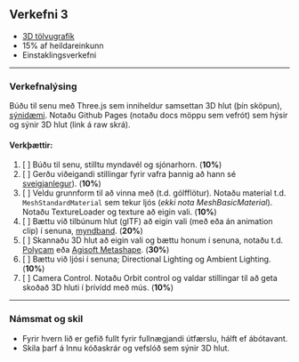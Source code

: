 ## Verkefni 3
- [3D tölvugrafík](https://github.com/GunnarThorunnarson/FORR3FV05EU/wiki/3D-t%C3%B6lvugraf%C3%ADk)
- 15% af heildareinkunn
- Einstaklingsverkefni

---

### Verkefnalýsing
Búðu til senu með Three.js sem inniheldur samsettan 3D hlut (þín sköpun), [sýnidæmi](https://github.com/ThorgeirKa/vidmotsforritun_lokaverk?tab=readme-ov-file). Notaðu Github Pages (notaðu docs möppu sem vefrót) sem hýsir og sýnir 3D hlut (link á raw skrá).


#### Verkþættir:
1. [ ] Búðu til senu, stilltu myndavél og sjónarhorn.  (**10%**)
1. [ ] Gerðu viðeigandi stillingar fyrir vafra þannig að hann sé [sveigjanlegur](https://threejs.org/manual/#en/responsive)). (**10%**)
1. [ ] Veldu grunnform til að vinna með (t.d. gólfflötur). Notaðu material t.d. `MeshStandardMaterial` sem tekur ljós (_ekki nota MeshBasicMaterial_). Notaðu TextureLoader og texture að eigin vali. (**10%**) 
1. [ ] Bættu við tilbúnum hlut (glTF) að eigin vali (með eða án animation clip) í senuna, [myndband](https://www.youtube.com/watch?v=WBe3xrV4CPM). (**20%**)
1. [ ] Skannaðu 3D hlut að eigin vali og bættu honum í senuna, notaðu t.d. [Polycam](https://poly.cam/) eða [Agisoft Metashape](https://www.agisoft.com/). (**30%**)
1. [ ] Bættu við ljósi í senuna; Directional Lighting og Ambient Lighting. (**10%**)
1. [ ] Camera Control. Notaðu Orbit control og valdar stillingar til að geta skoðað 3D hluti í þrívídd með mús. (**10%**)

---

### Námsmat og skil
- Fyrir hvern lið er gefið fullt fyrir fullnægjandi útfærslu, hálft ef ábótavant. 
- Skila þarf á Innu kóðaskrár og vefslóð sem sýnir 3D hlut. 

<!-- **Ath:** Nemendur mega ekki hafa sama eða sambærilegan 3D hlut. -->
